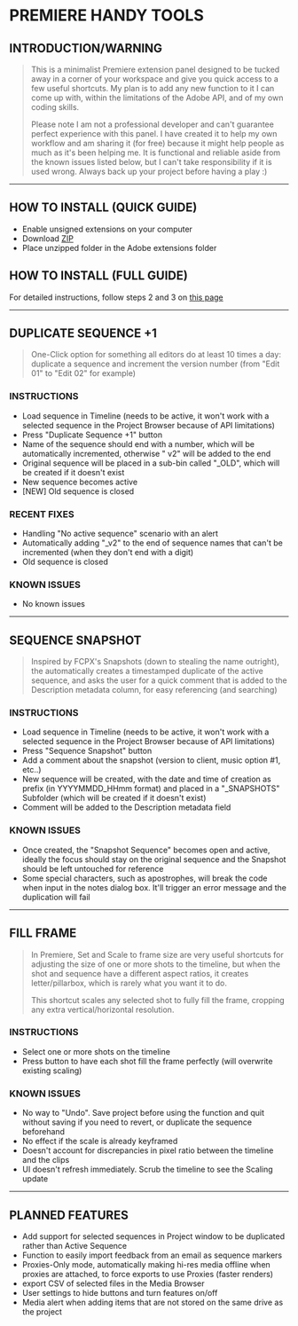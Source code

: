 # PREMIERE HANDY TOOLS

## INTRODUCTION/WARNING

> This is a minimalist Premiere extension panel designed to be tucked away in a corner of your workspace and give you quick access to a few useful shortcuts. My plan is to add any new function to it I can come up with, within the limitations of the Adobe API, and of my own coding skills.
> 
> Please note I am not a professional developer and can't guarantee perfect experience with this panel. I have created it to help my own workflow and am sharing it (for free) because it might help people as much as it's been helping me. It is functional and reliable aside from the known issues listed below, but I can't take responsibility if it is used wrong. Always back up your project before having a play :) 

---

## HOW TO INSTALL (QUICK GUIDE)
- Enable unsigned extensions on your computer
- Download [ZIP](https://github.com/jchichignoud/adobe-premiere-handy-tools/archive/master.zip)
- Place unzipped folder in the Adobe extensions folder
 
## HOW TO INSTALL (FULL GUIDE)
For detailed instructions, follow steps 2 and 3 on [this page](https://github.com/Adobe-CEP/Samples/tree/master/PProPanel)

---

## DUPLICATE SEQUENCE +1

> One-Click option for something all editors do at least 10 times a day: duplicate a sequence and increment the version number (from "Edit 01" to "Edit 02" for example)

### INSTRUCTIONS
- Load sequence in Timeline (needs to be active, it won't work with a selected sequence in the Project Browser because of API limitations)
- Press "Duplicate Sequence +1" button
- Name of the sequence should end with a number, which will be automatically incremented, otherwise " v2" will be added to the end
- Original sequence will be placed in a sub-bin called "_OLD", which will be created if it doesn't exist
- New sequence becomes active
- [NEW] Old sequence is closed

### RECENT FIXES
- Handling "No active sequence" scenario with an alert
- Automatically adding "_v2" to the end of sequence names that can't be incremented (when they don't end with a digit)
- Old sequence is closed

### KNOWN ISSUES
- No known issues

--- 

## SEQUENCE SNAPSHOT

> Inspired by FCPX's Snapshots (down to stealing the name outright), the automatically creates a timestamped duplicate of the active sequence, and asks the user for a quick comment that is added to the Description metadata column, for easy referencing (and searching)

### INSTRUCTIONS
- Load sequence in Timeline (needs to be active, it won't work with a selected sequence in the Project Browser because of API limitations)
- Press "Sequence Snapshot" button
- Add a comment about the snapshot (version to client, music option #1, etc..)
- New sequence will be created, with the date and time of creation as prefix (in YYYYMMDD_HHmm format) and placed in a "_SNAPSHOTS" Subfolder (which will be created if it doesn't exist)
- Comment will be added to the Description metadata field

### KNOWN ISSUES
- Once created, the "Snapshot Sequence" becomes open and active, ideally the focus should stay on the original sequence and the Snapshot should be left untouched for reference
- Some special characters, such as apostrophes, will break the code when input in the notes dialog box. It'll trigger an error message and the duplication will fail 

--- 

## FILL FRAME

> In Premiere, Set and Scale to frame size are very useful shortcuts for adjusting the size of one or more shots to the timeline, but when the shot and sequence have a different aspect ratios, it creates letter/pillarbox, which is rarely what you want it to do.
> 
> This shortcut scales any selected shot to fully fill the frame, cropping any extra vertical/horizontal resolution.

### INSTRUCTIONS
- Select one or more shots on the timeline
- Press button to have each shot fill the frame perfectly (will overwrite existing scaling)

### KNOWN ISSUES
- No way to "Undo". Save project before using the function and quit without saving if you need to revert, or duplicate the sequence beforehand
- No effect if the scale is already keyframed
- Doesn't account for discrepancies in pixel ratio between the timeline and the clips
- UI doesn't refresh immediately. Scrub the timeline to see the Scaling update

--- 

## PLANNED FEATURES
- Add support for selected sequences in Project window to be duplicated rather than Active Sequence
- Function to easily import feedback from an email as sequence markers
- Proxies-Only mode, automatically making hi-res media offline when proxies are attached, to force exports to use Proxies (faster renders)
- export CSV of selected files in the Media Browser
- User settings to hide buttons and turn features on/off
- Media alert when adding items that are not stored on the same drive as the project